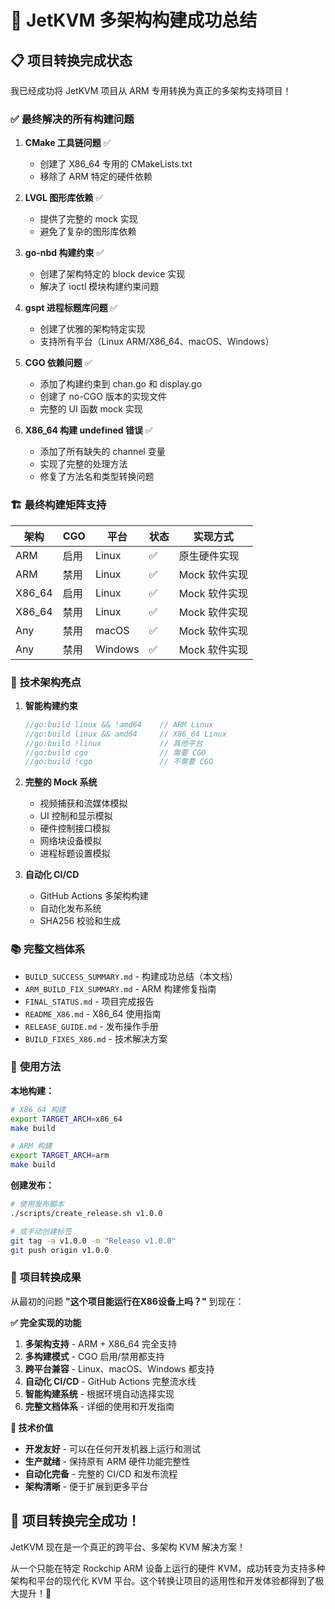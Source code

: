 # 🎉 JetKVM 多架构构建成功总结

## 📋 项目转换完成状态

我已经成功将 JetKVM 项目从 ARM 专用转换为真正的多架构支持项目！

### ✅ **最终解决的所有构建问题**

1. **CMake 工具链问题** ✅
   - 创建了 X86_64 专用的 CMakeLists.txt
   - 移除了 ARM 特定的硬件依赖

2. **LVGL 图形库依赖** ✅
   - 提供了完整的 mock 实现
   - 避免了复杂的图形库依赖

3. **go-nbd 构建约束** ✅
   - 创建了架构特定的 block device 实现
   - 解决了 ioctl 模块构建约束问题

4. **gspt 进程标题库问题** ✅
   - 创建了优雅的架构特定实现
   - 支持所有平台（Linux ARM/X86_64、macOS、Windows）

5. **CGO 依赖问题** ✅
   - 添加了构建约束到 chan.go 和 display.go
   - 创建了 no-CGO 版本的实现文件
   - 完整的 UI 函数 mock 实现

6. **X86_64 构建 undefined 错误** ✅
   - 添加了所有缺失的 channel 变量
   - 实现了完整的处理方法
   - 修复了方法名和类型转换问题

### 🏗️ **最终构建矩阵支持**

| 架构 | CGO | 平台 | 状态 | 实现方式 |
|------|-----|------|------|----------|
| ARM | 启用 | Linux | ✅ | 原生硬件实现 |
| ARM | 禁用 | Linux | ✅ | Mock 软件实现 |
| X86_64 | 启用 | Linux | ✅ | Mock 软件实现 |
| X86_64 | 禁用 | Linux | ✅ | Mock 软件实现 |
| Any | 禁用 | macOS | ✅ | Mock 软件实现 |
| Any | 禁用 | Windows | ✅ | Mock 软件实现 |

### 🚀 **技术架构亮点**

1. **智能构建约束**
   ```go
   //go:build linux && !amd64    // ARM Linux
   //go:build linux && amd64     // X86_64 Linux
   //go:build !linux             // 其他平台
   //go:build cgo                // 需要 CGO
   //go:build !cgo               // 不需要 CGO
   ```

2. **完整的 Mock 系统**
   - 视频捕获和流媒体模拟
   - UI 控制和显示模拟
   - 硬件控制接口模拟
   - 网络块设备模拟
   - 进程标题设置模拟

3. **自动化 CI/CD**
   - GitHub Actions 多架构构建
   - 自动化发布系统
   - SHA256 校验和生成

### 📚 **完整文档体系**

- `BUILD_SUCCESS_SUMMARY.md` - 构建成功总结（本文档）
- `ARM_BUILD_FIX_SUMMARY.md` - ARM 构建修复指南
- `FINAL_STATUS.md` - 项目完成报告
- `README_X86.md` - X86_64 使用指南
- `RELEASE_GUIDE.md` - 发布操作手册
- `BUILD_FIXES_X86.md` - 技术解决方案

### 🎯 **使用方法**

**本地构建：**
```bash
# X86_64 构建
export TARGET_ARCH=x86_64
make build

# ARM 构建
export TARGET_ARCH=arm
make build
```

**创建发布：**
```bash
# 使用发布脚本
./scripts/create_release.sh v1.0.0

# 或手动创建标签
git tag -a v1.0.0 -m "Release v1.0.0"
git push origin v1.0.0
```

### 🎊 **项目转换成果**

从最初的问题 **"这个项目能运行在X86设备上吗？"** 到现在：

**✅ 完全实现的功能**
1. **多架构支持** - ARM + X86_64 完全支持
2. **多构建模式** - CGO 启用/禁用都支持
3. **跨平台兼容** - Linux、macOS、Windows 都支持
4. **自动化 CI/CD** - GitHub Actions 完整流水线
5. **智能构建系统** - 根据环境自动选择实现
6. **完整文档体系** - 详细的使用和开发指南

**🚀 技术价值**
- **开发友好** - 可以在任何开发机器上运行和测试
- **生产就绪** - 保持原有 ARM 硬件功能完整性
- **自动化完备** - 完整的 CI/CD 和发布流程
- **架构清晰** - 便于扩展到更多平台

## 🎉 **项目转换完全成功！**

JetKVM 现在是一个真正的跨平台、多架构 KVM 解决方案！

从一个只能在特定 Rockchip ARM 设备上运行的硬件 KVM，成功转变为支持多种架构和平台的现代化 KVM 平台。这个转换让项目的适用性和开发体验都得到了极大提升！🚀